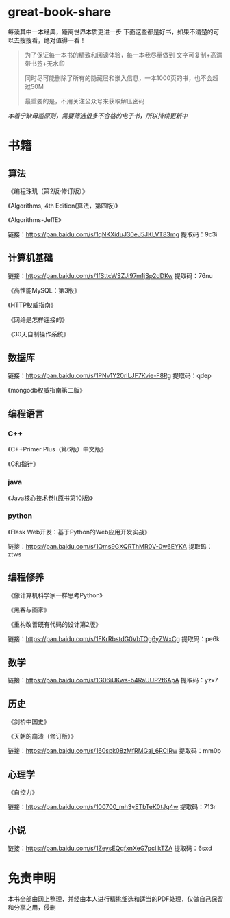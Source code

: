 # great-book-share

每读其中一本经典，距离世界本质更进一步
下面这些都是好书，如果不清楚的可以去搜搜看，绝对值得一看！

>为了保证每一本书的精致和阅读体验，每一本我尽量做到   文字可复制+高清带书签+无水印
>
>同时尽可能删除了所有的隐藏层和嵌入信息，一本1000页的书，也不会超过50M
>
>最重要的是，不用关注公众号来获取解压密码

*本着宁缺毋滥原则，需要筛选很多不合格的电子书，所以持续更新中*

# 书籍

## 算法

《编程珠玑（第2版·修订版）》

《Algorithms, 4th Edition(算法，第四版)》

《Algorithms-JeffE》

链接：https://pan.baidu.com/s/1qNKXiduJ30eJ5JKLVT83mg 
提取码：9c3i

## 计算机基础

链接：https://pan.baidu.com/s/1fSttcWSZJi97m1jSp2dDKw 
提取码：76nu 

《高性能MySQL：第3版》

《HTTP权威指南》

《网络是怎样连接的》

《30天自制操作系统》

## 数据库

链接：https://pan.baidu.com/s/1PNv1Y20rILJF7Kvie-F8Rg 
提取码：qdep 

《mongodb权威指南第二版》

## 编程语言

### C++
《C++Primer Plus（第6版）中文版》

《C和指针》

### java

《Java核心技术卷Ⅰ(原书第10版)》

### python

《Flask Web开发：基于Python的Web应用开发实战》

链接：https://pan.baidu.com/s/1Qms9GXQRThMR0V-0w6EYKA 
提取码：ztws


## 编程修养

《像计算机科学家一样思考Python》

《黑客与画家》

《重构改善既有代码的设计第2版》

链接：https://pan.baidu.com/s/1FKrRbstdG0VbTOg6yZWxCg 
提取码：pe6k

## 数学

链接：https://pan.baidu.com/s/1G06iUKws-b4RaUUP2t6ApA 
提取码：yzx7

## 历史

《剑桥中国史》

《天朝的崩溃（修订版）》

链接：https://pan.baidu.com/s/160spk08zMfRMGaj_6RClRw 
提取码：mm0b 



## 心理学

《自控力》

链接：https://pan.baidu.com/s/100700_mh3yETbTeK0tJg4w 
提取码：713r

## 小说

链接：https://pan.baidu.com/s/1ZeysEQgfxnXeG7pcIlkTZA 
提取码：6sxd

# 免责申明

 本书全部由网上整理，并经由本人进行精挑细选和适当的PDF处理，仅做自己保留和分享之用，侵删
